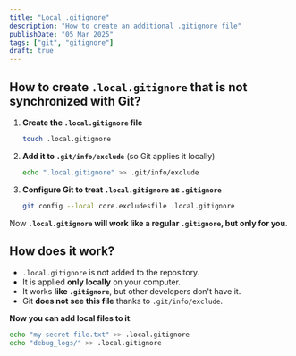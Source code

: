 ```yaml
---
title: "Local .gitignore"  
description: "How to create an additional .gitignore file"  
publishDate: "05 Mar 2025"  
tags: ["git", "gitignore"]  
draft: true
---
```


## How to create `.local.gitignore` that is not synchronized with Git?

1. **Create the `.local.gitignore` file**  
   ```bash
   touch .local.gitignore
   ```

2. **Add it to `.git/info/exclude`** (so Git applies it locally)  
   ```bash
   echo ".local.gitignore" >> .git/info/exclude
   ```

3. **Configure Git to treat `.local.gitignore` as `.gitignore`**  
   ```bash
   git config --local core.excludesfile .local.gitignore
   ```

Now **`.local.gitignore` will work like a regular `.gitignore`, but only for you**.  

## How does it work?
- `.local.gitignore` is not added to the repository.  
- It is applied **only locally** on your computer.  
- It works **like `.gitignore`**, but other developers don't have it.  
- Git **does not see this file** thanks to `.git/info/exclude`.  

**Now you can add local files to it**:  
```bash
echo "my-secret-file.txt" >> .local.gitignore
echo "debug_logs/" >> .local.gitignore
```
